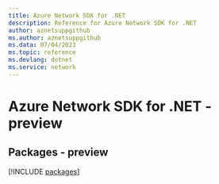 ```yaml
---
title: Azure Network SDK for .NET
description: Reference for Azure Network SDK for .NET
author: aznetsuppgithub
ms.author: aznetsuppgithub
ms.data: 07/04/2023
ms.topic: reference
ms.devlang: dotnet
ms.service: network
---
```

# Azure Network SDK for .NET - preview
## Packages - preview
[!INCLUDE [packages](network-index.md)]